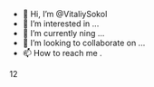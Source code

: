 - 👋 Hi, I’m @VitaliySokol
- 👀 I’m interested in ...
- 🌱 I’m currently ning ...
- 💞️ I’m looking to collaborate on ...
- 📫 How to reach me .

<!---
VitaliySokol/VitaliySokol is a ✨ special ✨ repository because its `README.md` (this file) appears on your GitHub profile.
You can click the Preview link to take a look at your changes.
--->
12

